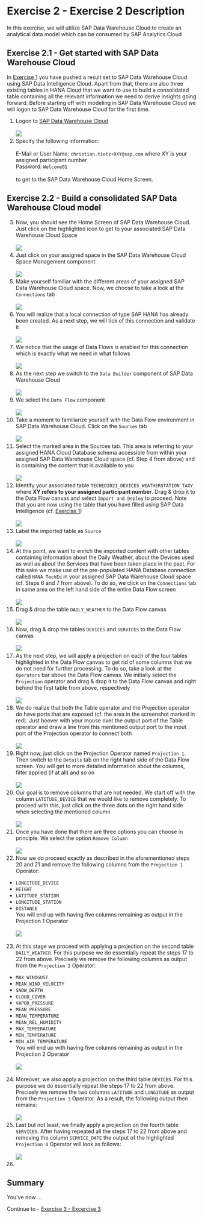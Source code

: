 
# Exercise 2 - Exercise 2 Description

In this exercise, we will utilize SAP Data Warehouse Cloud to create an analytical data model which can be consumed by SAP Analytics Cloud 

## Exercise 2.1 - Get started with SAP Data Warehouse Cloud

In [Exercise 1](../ex1/README.md) you have pushed a result set to SAP Data Warehouse Cloud using SAP Data Intelligence Cloud. Apart from that, there are also three existing tables in HANA Cloud that we want to use to build a consolidated table containing all the relevant information we need to derive insights going forward. Before starting off with modeling in SAP Data Warehouse Cloud we will logon to SAP Data Warehouse Cloud for the first time.

1. Logon to <a href="https://di-dwc-teched2021.eu10.hcs.cloud.sap/">SAP Data Warehouse Cloud </a><br> 
<br>![](./images/ex2_0.png)
2. Specify the following information:<br>
   <br> E-Mail or User Name: `christian.tietz+0XY@sap.com`  where XY is your assigned participant number
   <br> Password: `Welcome01`<br>
   <br>to get to the SAP Data Warehouse Cloud Home Screen. 

## Exercise 2.2 - Build a consolidated SAP Data Warehouse Cloud model 
   
3. Now, you should see the Home Screen of SAP Data Warehouse Cloud. Just click on the highlighted icon to get to your associated SAP Data Warehouse Cloud Space<br> 
<br>![](./images/ex2_1.png)<br>
4. Just click on your assigned space in the SAP Data Warehouse Cloud Space Management component<br> 
<br>![](./images/ex2_2.png)<br>
5. Make yourself familiar with the different areas of your assigned SAP Data Warehouse Cloud space. Now, we choose to take a look at the `Connections` tab<br> 
<br>![](./images/ex2_3.png)<br>
6. You will realize that a local connection of type SAP HANA has already been created. As a next step, we will tick of this connection and validate it<br> 
<br>![](./images/ex2_5.png)<br>
7. We notice that the usage of Data Flows is enabled for this connection which is exactly what we need in what follows<br> 
<br>![](./images/ex2_5_1.png)<br>
8. As the next step we switch to the `Data Builder` component of SAP Data Warehouse Cloud<br> 
<br>![](./images/ex2_5_2.png)<br>
9. We select the `Data Flow` component<br> 
<br>![](./images/ex2_6.png)<br>
10. Take a moment to familiarize yourself with the Data Flow environment in SAP Data Warehouse Cloud. Click on the `Sources` tab<br> 
<br>![](./images/ex2_7.png)<br>
11. Select the marked area in the Sources tab. This area is referring to your assigned HANA Cloud Database schema accessible from within your assigned SAP Data Warehouse Cloud space (cf. Step 4 from above) and is containing the content that is available to you<br> 
<br>![](./images/ex2_9.png)<br>
12. Identify your associated table `TECHED2021_DEVICES_WEATHERSTATION_TAXY` where <b> XY refers to your assigned participant number</b>. Drag & drop it to the Data Flow canvas and select `Import and Deploy` to proceed. Note that you are now using the table that you have filled using SAP Data Intelligence (cf. [Exercise 1](../ex1/README.md))<br>
<br>![](./images/ex2_10.png)<br>
13. Label the imported table as `Source` <br>
<br>![](./images/ex2_11.png)<br>
14. At this point, we want to enrich the imported content with other tables containing information about the Daily Weather, about the Devices used as well as about the Services that have been taken place in the past. For this sake we make use of the pre-populated HANA Database connection called `HANA TechEd` in your assigned SAP Data Warehouse Cloud space (cf. Steps 6 and 7 from above). To do so, we click on the `Connections` tab in same area on the left hand side of the entire Data Flow screen<br>
<br>![](./images/ex2_12.png)<br>
15. Drag & drop the table `DAILY_WEATHER` to the Data Flow canvas<br>
<br>![](./images/ex2_13.png)<br>
16. Now, drag & drop the tables `DEVICES` and `SERVICES` to the Data Flow canvas<br>
<br>![](./images/ex2_13_2.png)<br>
17. As the next step, we will apply a projection on each of the four tables highlighted in the Data Flow canvas to get rid of some columns that we do not need for further processing. To do so, take a look at the `Operators` bar above the Data Flow canvas. We initially select the `Projection` operator and drag & drop it to the Data Flow canvas and right behind the first table from above, respectively <br>
<br>![](./images/ex2_14.png)<br>
18. We do realize that both the Table operator and the Projection operator do have ports that are exposed (cf. the area in the screenshot marked in red). Just hoover with your mouse over the output port of the Table operator and draw a line from this mentioned output port to the input port of the Projection operator to connect both<br>
<br>![](./images/ex2_15.png)<br>
19. Right now, just click on the Projection Operator named `Projection 1`. Then switch to the `Details` tab on the right hand side of the Data Flow screen. You will get to more detailed information about the columns, filter applied (if at all) and so on<br>
<br>![](./images/ex2_16.png)<br>
20. Our goal is to remove columns that are not needed. We start off with the column `LATITUDE_DEVICE` that we would like to remove completely. To proceed with this, just click on the three dots on the right hand side when selecting the mentioned column <br>
<br>![](./images/ex2_17.png)<br>
21. Once you have done that there are three options you can choose in principle. We select the option `Remove Column`<br>
<br>![](./images/ex2_17_1.png)<br>
22. Now we do proceed exactly as described in the aforementioned steps 20 and 21 and remove the following columns from the `Projection 1` Operator: <br>
- `LONGITUDE_DEVICE` <br>
- `HEIGHT` <br>
- `LATITUDE_STATION` <br>
- `LONGITUDE_STATION` <br>
- `DISTANCE` <br>
You will end up with having five columns remaining as output in the Projection 1 Operator<br>
<br>![](./images/ex2_17_2.png)<br>
23. At this stage we proceed with applying a projection on the second table `DAILY_WEATHER`. For this purpose we do essentially repeat the steps 17 to 22 from above. Precisely we remove the following columns as output from the `Projection 2` Operator:<br>
- `MAX_WINDGUST` <br>
- `MEAN_WIND_VELOCITY` <br>
- `SNOW_DEPTH` <br>
- `CLOUD_COVER` <br>
- `VAPOR_PRESSURE` <br>
- `MEAN_PRESSURE` <br>
- `MEAN_TEMPERATURE` <br>
- `MEAN_REL_HUMIDITY` <br>
- `MAX_TEMPERATURE` <br>
- `MIN_TEMPERATURE` <br>
- `MIN_AIR_TEMPERATURE` <br>
You will end up with having five columns remaining as output in the Projection 2 Operator<br>
<br>![](./images/ex2_18.png)<br>
24. Moreover, we also apply a projection on the third table `DEVICES`. For this purpose we do essentially repeat the steps 17 to 22 from above. Precisely we remove the two columns `LATITUDE` and `LONGITUDE` as output from the `Projection 3` Operator. As a result, the following output then remains:<br>
<br>![](./images/ex2_19.png)<br>
25. Last but not least, we finally apply a projection on the fourth table `SERVICES`. After having repeated all the steps 17 to 22 from above and removing the column `SERVICE_DATE` the output of the highlighted `Projection 4` Operator will look as follows:<br>
<br>![](./images/ex2_20.png)<br>
26. 
## Summary

You've now ...

Continue to - [Exercise 3 - Excercise 3 ](../ex3/README.md)
